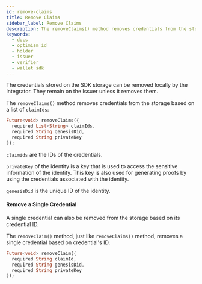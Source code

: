 ```yaml
---
id: remove-claims
title: Remove Claims
sidebar_label: Remove Claims
description: The removeClaims() method removes credentials from the storage based on a list of claimIds.
keywords:
  - docs
  - optimism id
  - holder
  - issuer
  - verifier
  - wallet sdk
---
```


The credentials stored on the SDK storage can be removed locally by the Integrator. They remain on the Issuer unless it removes them.

The `removeClaims()` method removes credentials from the storage based on a list of `claimIds`:

```dart
Future<void> removeClaims({
  required List<String> claimIds,
  required String genesisDid,
  required String privateKey
});
```

`claimids` are the IDs of the credentials.

`privateKey` of the identity is a key that is used to access the sensitive information of the identity. This key is also used for generating proofs by using the credentials associated with the identity.

`genesisDid` is the unique ID of the identity.

#### Remove a Single Credential

A single credential can also be removed from the storage based on its credential ID.

The `removeClaim()` method, just like `removeClaims()` method, removes a single credential based on credential's ID.

```dart
Future<void> removeClaim({
  required String claimId,
  required String genesisDid,
  required String privateKey
});
```
